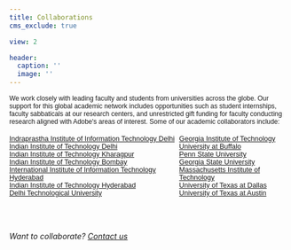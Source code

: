 ```yaml
---
title: Collaborations
cms_exclude: true

view: 2

header:
  caption: ''
  image: ''
---
```


<div style="font-size: 0.85em; font-family: adobe-clean, sans-serif;">
We work closely with leading faculty and students from universities across the globe. Our support for this global academic network includes opportunities such as student internships, faculty sabbaticals at our research centers, and unrestricted gift funding for faculty conducting research aligned with Adobe's areas of interest. Some of our academic collaborators include:
</div>

<br>

<div style="font-size: 0.9em; font-family: adobe-clean, sans-serif; display: flex; justify-content: space-between;">
  <div>
    <a href="https://www.iiitd.ac.in/">Indraprastha Institute of Information Technology Delhi</a><br>
    <a href="https://home.iitd.ac.in/">Indian Institute of Technology Delhi</a><br>
    <a href="http://www.iitkgp.ac.in/">Indian Institute of Technology Kharagpur</a><br>
    <a href="https://www.iitb.ac.in/">Indian Institute of Technology Bombay</a><br>
    <a href="https://www.iiit.ac.in/">International Institute of Information Technology Hyderabad</a><br>
    <a href="https://iith.ac.in/">Indian Institute of Technology Hyderabad</a><br>
    <a href="http://dtu.ac.in/">Delhi Technological University</a>
  </div>
  <div>
    <a href="https://www.gatech.edu/">Georgia Institute of Technology</a><br>
    <a href="https://www.buffalo.edu/">University at Buffalo</a><br>
    <a href="https://www.psu.edu/">Penn State University</a><br>
    <a href="https://www.gsu.edu/">Georgia State University</a><br>
    <a href="https://www.mit.edu/">Massachusetts Institute of Technology</a><br>
    <a href="https://www.utdallas.edu/">University of Texas at Dallas</a><br>
    <a href="https://www.utexas.edu/">University of Texas at Austin</a>
  </div>
</div>

<br><br>

*Want to collaborate? [Contact us](mailto:your-email@adobe.com)* 